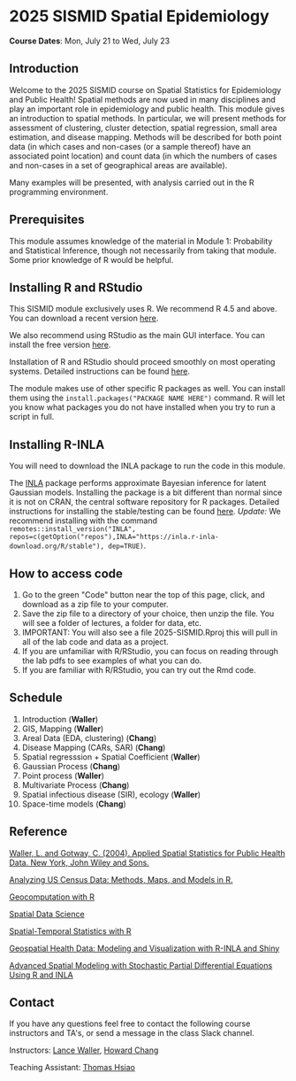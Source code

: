 
# 2025 SISMID Spatial Epidemiology

**Course Dates**: Mon, July 21 to Wed, July 23

## Introduction

Welcome to the 2025 SISMID course on Spatial Statistics for Epidemiology and Public Health! 
Spatial methods are now used in many disciplines and play an important role in epidemiology and public health. This module gives an introduction to spatial methods. In particular, we will present methods for assessment of clustering, cluster detection, spatial regression, small area estimation, and disease mapping. Methods will be described for both point data (in which cases and non-cases (or a sample thereof) have an associated point location) and count data (in which the numbers of cases and non-cases in a set of geographical areas are available).

Many examples will be presented, with analysis carried out in the R programming environment.

## Prerequisites

This module assumes knowledge of the material in Module 1: Probability and Statistical Inference, though not necessarily from taking that module. Some prior knowledge of R would be helpful.

## Installing R and RStudio

This SISMID module exclusively uses R. We recommend R 4.5 and above. You can download a recent version [here](https://www.r-project.org/).

We also recommend using RStudio as the main GUI interface. You can install the free version [here](https://posit.co/download/rstudio-desktop/). 

Installation of R and RStudio should proceed smoothly on most operating systems. Detailed instructions can be found [here](http://rafalab.dfci.harvard.edu/dsbook/installing-r-rstudio.html). 

The module makes use of other specific R packages as well. You can install them using the `install.packages("PACKAGE NAME HERE")` command. R will let you know what packages you do not have installed when you try to run a script in full.

## Installing R-INLA

You will need to download the INLA package to run the code in this module. 

The [INLA](https://www.r-inla.org/) package performs approximate Bayesian inference for latent Gaussian models. Installing the package is a bit different than normal since it is not on CRAN, the central software repository for R packages. Detailed instructions for installing the stable/testing can be found [here](https://www.r-inla.org/download-install). *Update:* We recommend installing with the command ` remotes::install_version("INLA", repos=c(getOption("repos"),INLA="https://inla.r-inla-download.org/R/stable"), dep=TRUE)`.

## How to access code 

1. Go to the green "Code" button near the top of this page, click, and download as a zip file to your computer.
2. Save the zip file to a directory of your choice, then unzip the file.   You will see a folder of lectures, a folder for data, etc.
3. IMPORTANT:  You will also see a file 2025-SISMID.Rproj this will pull in all of the lab code and data as a project.
4. If you are unfamiliar with R/RStudio, you can focus on reading through the lab pdfs to see examples of what you can do.
5. If you are familiar with R/RStudio, you can try out the Rmd code.

## Schedule

1. Introduction (**Waller**)
2. GIS, Mapping (**Waller**)
3. Areal Data (EDA, clustering) (**Chang**)
4. Disease Mapping  (CARs, SAR) (**Chang**)
5. Spatial regresssion + Spatial Coefficient (**Waller**)
6. Gaussian Process (**Chang**)
7. Point process (**Waller**)
8. Multivariate Process (**Chang**)
9. Spatial infectious disease (SIR), ecology (**Waller**)
10. Space-time models (**Chang**)

## Reference

[Waller, L. and Gotway, C. (2004). Applied Spatial Statistics for Public Health Data. New York, John Wiley and Sons.](https://onlinelibrary-wiley-com.proxy.library.emory.edu/doi/book/10.1002/0471662682)

[Analyzing US Census Data: Methods, Maps, and Models in R.](https://walker-data.com/census-r/index.html)

[Geocomputation with R](https://r.geocompx.org/index.html)

[Spatial Data Science](https://r-spatial.org/book/)

[Spatial-Temporal Statistics with R](https://spacetimewithr.org/)

[Geospatial Health Data: Modeling and Visualization with R-INLA and Shiny](https://www.paulamoraga.com/book-geospatial/)

[Advanced Spatial Modeling with Stochastic Partial Differential Equations Using R and INLA](https://becarioprecario.bitbucket.io/spde-gitbook/index.html)

## Contact

If you have any questions feel free to contact the following course instructors and TA's, or send a message in the class Slack channel.

Instructors: [Lance Waller](mailto:lwaller@emory.edu), [Howard Chang](mailto:hhchang.emory.edu)

Teaching Assistant: [Thomas Hsiao](mailto:thomas.hsiao@emory.edu)
